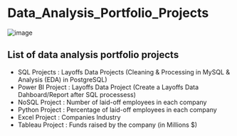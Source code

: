 # Data_Analysis_Portfolio_Projects
![image](https://github.com/user-attachments/assets/1f6f10e4-ab46-465a-8458-5c4b2acba067)

## List of data analysis portfolio projects

* SQL Projects : Layoffs Data Projects (Cleaning & Processing in MySQL & Analysis (EDA) in PostgreSQL)
* Power BI Project : Layoffs Data Project (Create a Layoffs Data Dahboard/Report after SQL processess)
* NoSQL Project :  Number of laid-off employees in each company
* Python Project : Percentage of laid-off employees in each company
* Excel Project :  Companies Industry
* Tableau Project : Funds raised by the company (in Millions $)
